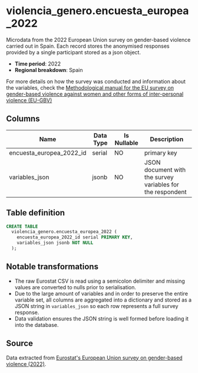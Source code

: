 # violencia_genero.encuesta_europea_2022

Microdata from the 2022 European Union survey on gender-based violence carried out in Spain. Each record stores the anonymised responses provided by a single participant stored as a json object.

- **Time period**: 2022
- **Regional breakdown**: Spain

For more details on how the survey was conducted and information about the variables, check the <a href="https://ec.europa.eu/eurostat/documents/3859598/13484289/KS-GQ-21-009-EN-N.pdf#page=151" target="blank">Methodological manual for the EU survey on gender-based violence against women and other forms of inter-personal violence (EU-GBV)</a>

## Columns

| Name | Data Type | Is Nullable | Description |
| --- | --- | --- | --- |
| encuesta_europea_2022_id | serial | NO | primary key |
| variables_json | jsonb | NO | JSON document with the survey variables for the respondent |

## Table definition

```sql
CREATE TABLE
  violencia_genero.encuesta_europea_2022 (
    encuesta_europea_2022_id serial PRIMARY KEY,
    variables_json jsonb NOT NULL
  );
```

## Notable transformations

- The raw Eurostat CSV is read using a semicolon delimiter and missing values are converted to nulls prior to serialisation.
- Due to the large amount of variables and in order to preserve the entire variable set, all columns are aggregated into a dictionary and stored as a JSON string in `variables_json` so each row represents a full survey response.
- Data validation ensures the JSON string is well formed before loading it into the database.

## Source
Data extracted from <a href="https://ec.europa.eu/eurostat/web/microdata/gender-based-violence" target="_blank">Eurostat's European Union survey on gender-based violence (2022)</a>.
